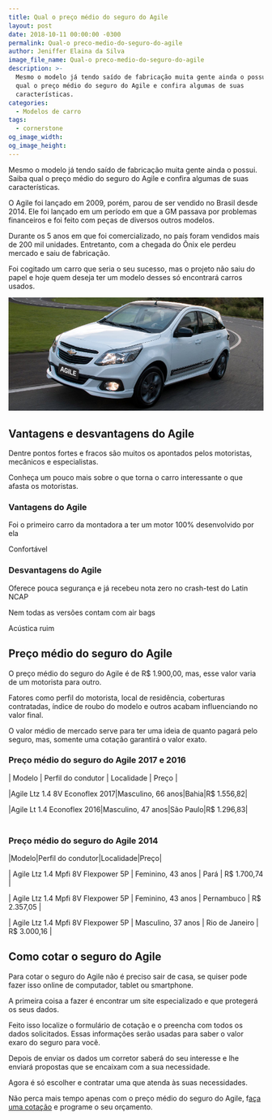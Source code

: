 ```yaml
---
title: Qual o preço médio do seguro do Agile
layout: post
date: 2018-10-11 00:00:00 -0300
permalink: Qual-o preco-medio-do-seguro-do-agile
author: Jeniffer Elaina da Silva
image_file_name: Qual-o preco-medio-do-seguro-do-agile
description: >-
  Mesmo o modelo já tendo saído de fabricação muita gente ainda o possui. Saiba
  qual o preço médio do seguro do Agile e confira algumas de suas
  características.
categories:
  - Modelos de carro
tags:
  - cornerstone
og_image_width:
og_image_height:
---
```


Mesmo o modelo j&aacute; tendo sa&iacute;do de fabrica&ccedil;&atilde;o muita gente ainda o possui. Saiba qual o pre&ccedil;o m&eacute;dio do seguro do Agile e confira algumas de suas caracter&iacute;sticas.

O Agile foi lan&ccedil;ado em 2009, por&eacute;m, parou de ser vendido no Brasil desde 2014. Ele foi lan&ccedil;ado em um per&iacute;odo em que a GM passava por problemas financeiros e foi feito com pe&ccedil;as de diversos outros modelos.

Durante os 5 anos em que foi comercializado, no pa&iacute;s foram vendidos mais de 200 mil unidades. Entretanto, com a chegada do &Ocirc;nix ele perdeu mercado e saiu de fabrica&ccedil;&atilde;o.

Foi cogitado um carro que seria o seu sucesso, mas o projeto n&atilde;o saiu do papel e hoje quem deseja ter um modelo desses s&oacute; encontrar&aacute; carros usados.

![Qual o preço médio do seguro do Agile](/uploads/qual-o-preco-medio-do-seguro-do-agile.jpg "Qual o preço médio do seguro do Agile")

## Vantagens e desvantagens do Agile

Dentre pontos fortes e fracos s&atilde;o muitos os apontados pelos motoristas, mec&acirc;nicos e especialistas.

Conhe&ccedil;a um pouco mais sobre o que torna o carro interessante o que afasta os motoristas.

### Vantagens do Agile

Foi o primeiro carro da montadora a ter um motor 100% desenvolvido por ela

Confort&aacute;vel

### Desvantagens do Agile

Oferece pouca seguran&ccedil;a e j&aacute; recebeu nota zero no crash-test do Latin NCAP

Nem todas as vers&otilde;es contam com air bags

Ac&uacute;stica ruim

## Pre&ccedil;o m&eacute;dio do seguro do Agile

O pre&ccedil;o m&eacute;dio do seguro do Agile &eacute; de R$ 1.900,00, mas, esse valor varia de um motorista para outro.

Fatores como perfil do motorista, local de resid&ecirc;ncia, coberturas contratadas, &iacute;ndice de roubo do modelo e outros acabam influenciando no valor final.

O valor m&eacute;dio de mercado serve para ter uma ideia de quanto pagar&aacute; pelo seguro, mas, somente uma cota&ccedil;&atilde;o garantir&aacute; o valor exato.

### Pre&ccedil;o m&eacute;dio do seguro do Agile 2017 e 2016

| Modelo | Perfil do condutor | Localidade | Pre&ccedil;o |

|Agile Ltz 1.4 8V Econoflex 2017|Masculino, 66 anos|Bahia|R$ 1.556,82|

|Agile Lt 1.4 Econoflex 2016|Masculino, 47 anos|S&atilde;o Paulo|R$ 1.296,83|

### <br>Pre&ccedil;o m&eacute;dio do seguro do Agile 2014

|Modelo|Perfil do condutor|Localidade|Pre&ccedil;o|

| Agile Ltz 1.4 Mpfi 8V Flexpower 5P | Feminino, 43 anos | Par&aacute; | R$ 1.700,74 |

| Agile Ltz 1.4 Mpfi 8V Flexpower 5P | Feminino, 43 anos | Pernambuco | R$ 2.357,05 |

| Agile Ltz 1.4 Mpfi 8V Flexpower 5P | Masculino, 37 anos | Rio de Janeiro | R$ 3.000,16 |

## Como cotar o seguro do Agile

Para cotar o seguro do Agile n&atilde;o &eacute; preciso sair de casa, se quiser pode fazer isso online de computador, tablet ou smartphone.

A primeira coisa a fazer &eacute; encontrar um site especializado e que proteger&aacute; os seus dados.

Feito isso localize o formul&aacute;rio de cota&ccedil;&atilde;o e o preencha com todos os dados solicitados. Essas informa&ccedil;&otilde;es ser&atilde;o usadas para saber o valor exaro do seguro para voc&ecirc;.

Depois de enviar os dados um corretor saber&aacute; do seu interesse e lhe enviar&aacute; propostas que se encaixam com a sua necessidade.

Agora &eacute; s&oacute; escolher e contratar uma que atenda &agrave;s suas necessidades.

N&atilde;o perca mais tempo apenas com o pre&ccedil;o m&eacute;dio do seguro do Agile, f[a&ccedil;a uma cota&ccedil;&atilde;o](https://www.segurodeautomovel.org/cotacao-online-seguro-auto) e programe o seu or&ccedil;amento.